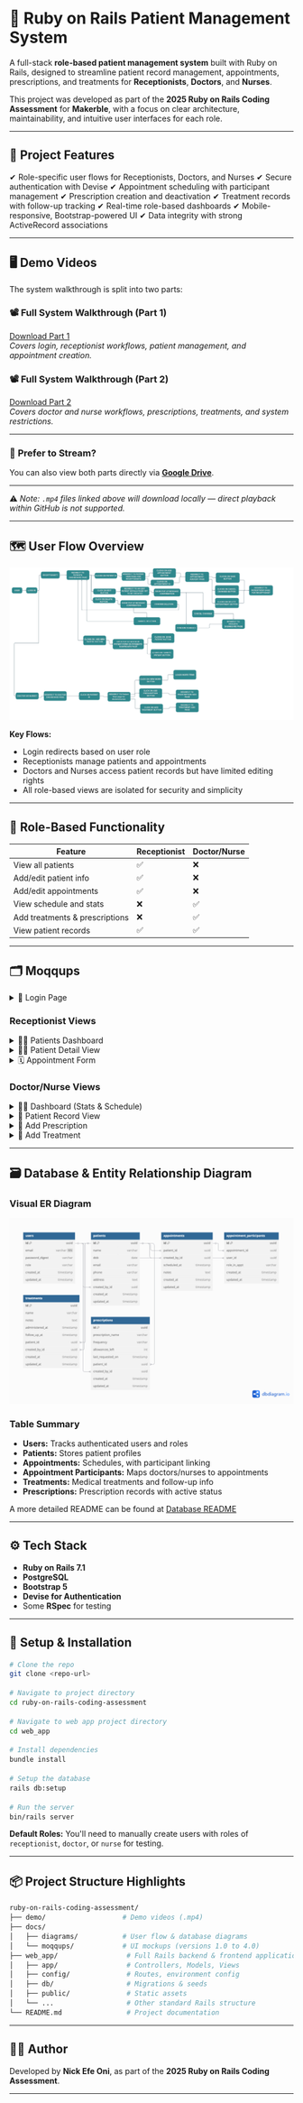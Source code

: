 # 🏥 Ruby on Rails Patient Management System

A full-stack **role-based patient management system** built with Ruby on Rails, designed to streamline patient record management, appointments, prescriptions, and treatments for **Receptionists**, **Doctors**, and **Nurses**.

This project was developed as part of the **2025 Ruby on Rails Coding Assessment** for **Makerble**, with a focus on clear architecture, maintainability, and intuitive user interfaces for each role.

---

## 🎯 **Project Features**

✔ Role-specific user flows for Receptionists, Doctors, and Nurses
✔ Secure authentication with Devise
✔ Appointment scheduling with participant management
✔ Prescription creation and deactivation
✔ Treatment records with follow-up tracking
✔ Real-time role-based dashboards
✔ Mobile-responsive, Bootstrap-powered UI
✔ Data integrity with strong ActiveRecord associations

---

## 🖥 **Demo Videos**

The system walkthrough is split into two parts:

### 📽️ Full System Walkthrough (Part 1)

[Download Part 1](./demo/part%201.mp4)  
*Covers login, receptionist workflows, patient management, and appointment creation.*

### 📽️ Full System Walkthrough (Part 2)

[Download Part 2](./demo/part%202.mp4)  
*Covers doctor and nurse workflows, prescriptions, treatments, and system restrictions.*

---

### 🔗 **Prefer to Stream?**

You can also view both parts directly via [**Google Drive**](https://drive.google.com/drive/folders/1bF9i9xgyOUDFfBdAakh9kmIsG2pWHRYn?usp=sharing).

---

⚠️ *Note: `.mp4` files linked above will download locally — direct playback within GitHub is not supported.*

---

## 🗺 **User Flow Overview**

![User Flow Diagram](./docs/diagrams/v2.0/user_flow/user_flow_diagram.png)

**Key Flows:**

* Login redirects based on user role
* Receptionists manage patients and appointments
* Doctors and Nurses access patient records but have limited editing rights
* All role-based views are isolated for security and simplicity

---

## 🔑 **Role-Based Functionality**

| Feature                        | Receptionist | Doctor/Nurse |
| ------------------------------ | ------------ | ------------ |
| View all patients              | ✅            | ❌            |
| Add/edit patient info          | ✅            | ❌            |
| Add/edit appointments          | ✅            | ❌            |
| View schedule and stats        | ❌            | ✅            |
| Add treatments & prescriptions | ❌            | ✅            |
| View patient records           | ✅            | ✅            |

---

## 🗂 **Moqqups**

<details>
<summary>🔐 Login Page</summary>

![Login](./docs/moqqups/v4.0/Login_Page.png)

</details>

### Receptionist Views

<details>
<summary>👩‍💼 Patients Dashboard</summary>

![Receptionist Dashboard](./docs/moqqups/v4.0/Receptionist/Patients_dashboard_page.png)

</details>

<details>
<summary>👩‍💼 Patient Detail View</summary>

![Patient View](./docs/moqqups/v4.0/Receptionist/Patient_View_page_for_receptionists.png)

</details>

<details>
<summary>🗓️ Appointment Form</summary>

![Appointment Form](./docs/moqqups/v4.0/Receptionist/Appointment_AddEdit_page.png)

</details>

### Doctor/Nurse Views

<details>
<summary>👨‍⚕️ Dashboard (Stats & Schedule)</summary>

![Doctor/Nurse Dashboard](./docs/moqqups/v4.0/Doctor/Doctor_dashboard_page.png)

</details>

<details>
<summary>🧍 Patient Record View</summary>

![Patient View](./docs/moqqups/v4.0/Doctor/Patient_View_page_for_doctorsnurses.png)

</details>

<details>
<summary>💊 Add Prescription</summary>

![Prescription Form](./docs/moqqups/v4.0/Doctor/Prescription_Add_page.png)

</details>

<details>
<summary>💉 Add Treatment</summary>

![Treatment Form](./docs/moqqups/v4.0/Doctor/Treatment_Add_page.png)

</details>

---

## 🗃 **Database & Entity Relationship Diagram**

### Visual ER Diagram

![Database Diagram](./docs/diagrams/v2.0/db/db_diagram.png)

### Table Summary

* **Users:** Tracks authenticated users and roles
* **Patients:** Stores patient profiles
* **Appointments:** Schedules, with participant linking
* **Appointment Participants:** Maps doctors/nurses to appointments
* **Treatments:** Medical treatments and follow-up info
* **Prescriptions:** Prescription records with active status

A more detailed README can be found at [Database README](./docs/diagrams/v2.0/db/README.md)

---

## ⚙️ **Tech Stack**

* **Ruby on Rails 7.1**
* **PostgreSQL**
* **Bootstrap 5**
* **Devise for Authentication**
* Some **RSpec** for testing

---

## 🚀 **Setup & Installation**

```bash
# Clone the repo
git clone <repo-url>

# Navigate to project directory
cd ruby-on-rails-coding-assessment

# Navigate to web app project directory
cd web_app

# Install dependencies
bundle install

# Setup the database
rails db:setup

# Run the server
bin/rails server
```

**Default Roles:** You'll need to manually create users with roles of `receptionist`, `doctor`, or `nurse` for testing.

---

## 📦 **Project Structure Highlights**

```bash
ruby-on-rails-coding-assessment/
├── demo/                   # Demo videos (.mp4)
├── docs/
│   ├── diagrams/           # User flow & database diagrams
│   └── moqqups/            # UI mockups (versions 1.0 to 4.0)
├── web_app/                 # Full Rails backend & frontend application
│   ├── app/                 # Controllers, Models, Views
│   ├── config/              # Routes, environment config
│   ├── db/                  # Migrations & seeds
│   ├── public/              # Static assets
│   └── ...                  # Other standard Rails structure
└── README.md                # Project documentation

```

---

## 👨‍💻 **Author**

Developed by **Nick Efe Oni**, as part of the **2025 Ruby on Rails Coding Assessment**.

---
